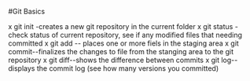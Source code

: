#Git Basics

x git init -creates a new git repository in the current folder
x git status - check status of current repository, see if any modified files that needing committed
x git add -- places one or more fiels in the staging area
x git commit--finalizes the changes to file from the stanging area to the git repository
x git diff--shows the difference between commits
x git log--displays the commit log (see how many versions you committed)
